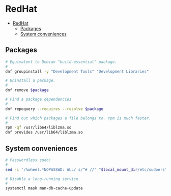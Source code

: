 # RedHat

- [RedHat](#redhat)
  - [Packages](#packages)
  - [System conveniences](#system-conveniences)

## Packages

```sh
# Equivalent to Debian "build-essential" package.
#
dnf groupinstall -y "Development Tools" "Development Libraries"

# Uninstall a package.
#
dnf remove $package

# Find a package dependencies
#
dnf repoquery --requires --resolve $package

# Find out which packages a file belongs to. rpm is much faster.
#
rpm -qf /usr/lib64/liblzma.so
dnf provides /usr/lib64/liblzma.so
```

## System conveniences


```sh
# Passwordless sudo!
#
sed -i '/%wheel.*NOPASSWD: ALL/ s/^# //' "$local_mount_dir/etc/sudoers"

# Disable a long-running service
#
systemctl mask man-db-cache-update
```
